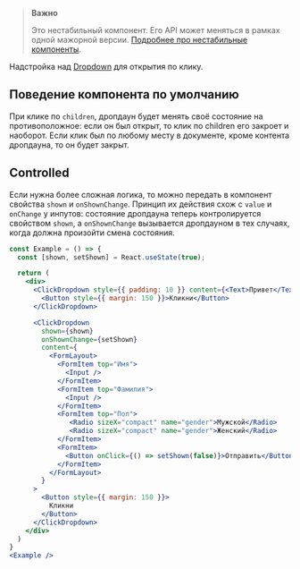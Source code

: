 >**Важно**
>
>Это нестабильный компонент. Его API может меняться в рамках одной мажорной версии. [Подробнее про нестабильные компоненты](#/Unstable).

Надстройка над [Dropdown](#/Dropdown) для открытия по клику.

## Поведение компонента по умолчанию
При клике по `children`, дропдаун будет менять своё состояние на противоположное: если он был открыт, то клик по children 
его закроет и наоборот. Если клик был по любому месту в документе, кроме контента дропдауна, то он будет закрыт.

## Controlled
Если нужна более сложная логика, то можно передать в компонент свойства `shown` и `onShownChange`. Принцип их действия
схож с `value` и `onChange` у инпутов: состояние дропдауна теперь контролируется свойством `shown`, 
а `onShownChange` вызывается дропдауном в тех случаях, когда должна произойти смена состояния.

```jsx { "props": { "layout": false, "iframe": false } }
const Example = () => {
  const [shown, setShown] = React.useState(true);

  return (
    <div>
      <ClickDropdown style={{ padding: 10 }} content={<Text>Привет</Text>}>
        <Button style={{ margin: 150 }}>Кликни</Button>
      </ClickDropdown>

      <ClickDropdown
        shown={shown}
        onShownChange={setShown}
        content={
          <FormLayout>
            <FormItem top="Имя">
              <Input />
            </FormItem>
            <FormItem top="Фамилия">
              <Input />
            </FormItem>
            <FormItem top="Пол">
               <Radio sizeX="compact" name="gender">Мужской</Radio>
               <Radio sizeX="compact" name="gender">Женский</Radio>
            </FormItem>
            <FormItem>
              <Button onClick={() => setShown(false)}>Отправить</Button>
            </FormItem>
          </FormLayout>
        }
      >
        <Button style={{ margin: 150 }}>
          Кликни
        </Button>
      </ClickDropdown>
    </div>
  )
}
<Example />
```
